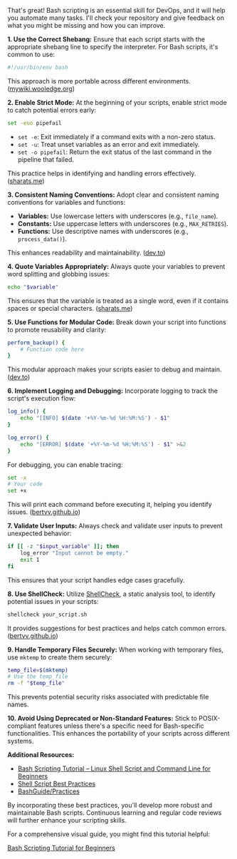 That's great! Bash scripting is an essential skill for DevOps, and it will help you automate many tasks. I'll check your repository and give feedback on what you might be missing and how you can improve.  


**1. Use the Correct Shebang:**
Ensure that each script starts with the appropriate shebang line to specify the interpreter. For Bash scripts, it's common to use:
```bash
#!/usr/bin/env bash
```
This approach is more portable across different environments. ([mywiki.wooledge.org](https://mywiki.wooledge.org/BashGuide/Practices?utm_source=chatgpt.com))

**2. Enable Strict Mode:**
At the beginning of your scripts, enable strict mode to catch potential errors early:
```bash
set -euo pipefail
```
- `set -e`: Exit immediately if a command exits with a non-zero status.
- `set -u`: Treat unset variables as an error and exit immediately.
- `set -o pipefail`: Return the exit status of the last command in the pipeline that failed.

This practice helps in identifying and handling errors effectively. ([sharats.me](https://sharats.me/posts/shell-script-best-practices/?utm_source=chatgpt.com))

**3. Consistent Naming Conventions:**
Adopt clear and consistent naming conventions for variables and functions:
- **Variables:** Use lowercase letters with underscores (e.g., `file_name`).
- **Constants:** Use uppercase letters with underscores (e.g., `MAX_RETRIES`).
- **Functions:** Use descriptive names with underscores (e.g., `process_data()`).

This enhances readability and maintainability. ([dev.to](https://dev.to/unfor19/writing-bash-scripts-like-a-pro-part-1-styling-guide-4bin?utm_source=chatgpt.com))

**4. Quote Variables Appropriately:**
Always quote your variables to prevent word splitting and globbing issues:
```bash
echo "$variable"
```
This ensures that the variable is treated as a single word, even if it contains spaces or special characters. ([sharats.me](https://sharats.me/posts/shell-script-best-practices/?utm_source=chatgpt.com))

**5. Use Functions for Modular Code:**
Break down your script into functions to promote reusability and clarity:
```bash
perform_backup() {
    # Function code here
}
```
This modular approach makes your scripts easier to debug and maintain. ([dev.to](https://dev.to/unfor19/writing-bash-scripts-like-a-pro-part-1-styling-guide-4bin?utm_source=chatgpt.com))

**6. Implement Logging and Debugging:**
Incorporate logging to track the script's execution flow:
```bash
log_info() {
    echo "[INFO] $(date '+%Y-%m-%d %H:%M:%S') - $1"
}

log_error() {
    echo "[ERROR] $(date '+%Y-%m-%d %H:%M:%S') - $1" >&2
}
```
For debugging, you can enable tracing:
```bash
set -x
# Your code
set +x
```
This will print each command before executing it, helping you identify issues. ([bertvv.github.io](https://bertvv.github.io/cheat-sheets/Bash.html?utm_source=chatgpt.com))

**7. Validate User Inputs:**
Always check and validate user inputs to prevent unexpected behavior:
```bash
if [[ -z "$input_variable" ]]; then
    log_error "Input cannot be empty."
    exit 1
fi
```
This ensures that your script handles edge cases gracefully.

**8. Use ShellCheck:**
Utilize [ShellCheck](https://www.shellcheck.net/), a static analysis tool, to identify potential issues in your scripts:
```bash
shellcheck your_script.sh
```
It provides suggestions for best practices and helps catch common errors. ([bertvv.github.io](https://bertvv.github.io/cheat-sheets/Bash.html?utm_source=chatgpt.com))

**9. Handle Temporary Files Securely:**
When working with temporary files, use `mktemp` to create them securely:
```bash
temp_file=$(mktemp)
# Use the temp_file
rm -f "$temp_file"
```
This prevents potential security risks associated with predictable file names.

**10. Avoid Using Deprecated or Non-Standard Features:**
Stick to POSIX-compliant features unless there's a specific need for Bash-specific functionalities. This enhances the portability of your scripts across different systems.

**Additional Resources:**
- [Bash Scripting Tutorial – Linux Shell Script and Command Line for Beginners](https://www.freecodecamp.org/news/bash-scripting-tutorial-linux-shell-script-and-command-line-for-beginners/)
- [Shell Script Best Practices](https://sharats.me/posts/shell-script-best-practices/)
- [BashGuide/Practices](https://mywiki.wooledge.org/BashGuide/Practices)

By incorporating these best practices, you'll develop more robust and maintainable Bash scripts. Continuous learning and regular code reviews will further enhance your scripting skills.

For a comprehensive visual guide, you might find this tutorial helpful:

[Bash Scripting Tutorial for Beginners](https://www.youtube.com/watch?v=tK9Oc6AEnR4&utm_source=chatgpt.com)
 